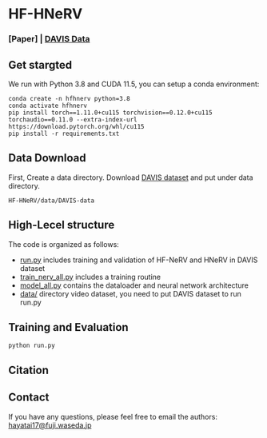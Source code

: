 # HF-HNeRV
### [Paper] | [DAVIS Data](https://davischallenge.org/)

## Get stargted
We run with Python 3.8 and CUDA 11.5, you can setup a conda environment:
```
conda create -n hfhnerv python=3.8
conda activate hfhnerv
pip install torch==1.11.0+cu115 torchvision==0.12.0+cu115 torchaudio==0.11.0 --extra-index-url  https://download.pytorch.org/whl/cu115
pip install -r requirements.txt
```

## Data Download
First, Create a data directory.
Download [DAVIS dataset](https://davischallenge.org/) and put under data directory.
```
HF-HNeRV/data/DAVIS-data
```

## High-Lecel structure
The code is organized as follows:
* [run.py](./run.py) includes training and validation of HF-NeRV and HNeRV in DAVIS dataset
* [train_nerv_all.py](./train_nerv_all.py) includes a training routine
* [model_all.py](./model_all.py) contains the dataloader and neural network architecture
* [data/](./data) directory video dataset, you need to put DAVIS dataset to run run.py

## Training and Evaluation
```
python run.py
```

## Citation

## Contact
If you have any questions, please feel free to email the authors: hayatai17@fuji.waseda.jp
